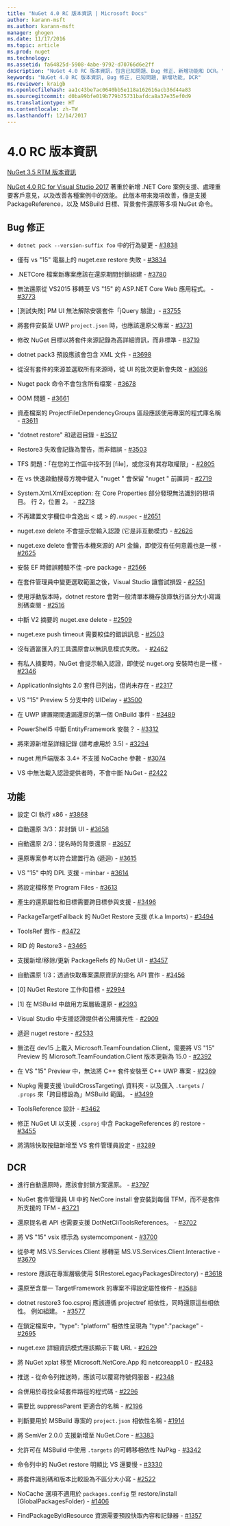 ```yaml
---
title: "NuGet 4.0 RC 版本資訊 | Microsoft Docs"
author: karann-msft
ms.author: karann-msft
manager: ghogen
ms.date: 11/17/2016
ms.topic: article
ms.prod: nuget
ms.technology: 
ms.assetid: fa64825d-5908-4abe-9792-d70766d6e2ff
description: "NuGet 4.0 RC 版本資訊，包含已知問題、Bug 修正、新增功能和 DCR。"
keywords: "NuGet 4.0 RC 版本資訊, Bug 修正, 已知問題, 新增功能, DCR"
ms.reviewer: kraigb
ms.openlocfilehash: aa1c43be7ac0640bb5e118a162616acb36d44a83
ms.sourcegitcommit: d0ba99bfe019b779b75731bafdca8a37e35ef0d9
ms.translationtype: HT
ms.contentlocale: zh-TW
ms.lasthandoff: 12/14/2017
---
```

# <a name="40-rc-release-notes"></a>4.0 RC 版本資訊

[NuGet 3.5 RTM 版本資訊](../release-notes/nuget-3.5-RTM.md)

[NuGet 4.0 RC for Visual Studio 2017](http://blog.nuget.org/20161121/introducing-nuget4.0) 著重於新增 .NET Core 案例支援、處理重要客戶意見，以及改善各種案例中的效能。 此版本帶來幾項改善，像是支援 PackageReference，以及 MSBuild 目標、背景套件還原等多項 NuGet 命令。

## <a name="bug-fixes"></a>Bug 修正

* `dotnet pack --version-suffix foo` 中的行為變更  - [#3838](https://github.com/NuGet/Home/issues/3838)

* 僅有 vs "15" 電腦上的 nuget.exe restore 失敗 - [#3834](https://github.com/NuGet/Home/issues/3834)

* .NETCore 檔案新專案應該在還原期間封鎖組建 - [#3780](https://github.com/NuGet/Home/issues/3780)

* 無法還原從 VS2015 移轉至 VS "15" 的 ASP.NET Core Web 應用程式。 - [#3773](https://github.com/NuGet/Home/issues/3773)

* [測試失敗] PM UI 無法解除安裝套件「jQuery 驗證」- [#3755](https://github.com/NuGet/Home/issues/3755)

* 將套件安裝至 UWP `project.json` 時，也應該還原父專案 - [#3731](https://github.com/NuGet/Home/issues/3731)

* 修改 NuGet 目標以將套件來源記錄為高詳細資訊，而非標準 - [#3719](https://github.com/NuGet/Home/issues/3719)

* dotnet pack3 預設應該會包含 XML 文件 - [#3698](https://github.com/NuGet/Home/issues/3698)

* 從沒有套件的來源並選取所有來源時，從 UI 的批次更新會失敗 - [#3696](https://github.com/NuGet/Home/issues/3696)

* Nuget pack 命令不會包含所有檔案 - [#3678](https://github.com/NuGet/Home/issues/3678)

* OOM 問題 - [#3661](https://github.com/NuGet/Home/issues/3661)

* 資產檔案的 ProjectFileDependencyGroups 區段應該使用專案的程式庫名稱 - [#3611](https://github.com/NuGet/Home/issues/3611)

* "dotnet restore" 和遞迴目錄 - [#3517](https://github.com/NuGet/Home/issues/3517)

* Restore3 失敗會記錄為警告，而非錯誤 - [#3503](https://github.com/NuGet/Home/issues/3503)

* TFS 問題：「在您的工作區中找不到 [file]，或您沒有其存取權限」- [#2805](https://github.com/NuGet/Home/issues/2805)

* 在 vs 快速啟動搜尋方塊中鍵入 "nuget <packagename>" 會保留 "nuget " 前置詞 - [#2719](https://github.com/NuGet/Home/issues/2719)

* System.Xml.XmlException: 在 Core Properties 部分發現無法識別的根項目。 行 2，位置 2。 - [#2718](https://github.com/NuGet/Home/issues/2718)

* 不再建置文字欄位中含逸出 &lt; 或 &gt; 的`.nuspec` - [#2651](https://github.com/NuGet/Home/issues/2651)

* nuget.exe delete 不會提示您輸入認證 (它是非互動模式) - [#2626](https://github.com/NuGet/Home/issues/2626)

* nuget.exe delete 會警告本機來源的 API 金鑰，即使沒有任何意義也是一樣 - [#2625](https://github.com/NuGet/Home/issues/2625)

* 安裝 EF 時錯誤體驗不佳 -pre package - [#2566](https://github.com/NuGet/Home/issues/2566)

* 在套件管理員中變更選取範圍之後，Visual Studio 讓嘗試損毀 - [#2551](https://github.com/NuGet/Home/issues/2551)

* 使用浮動版本時，dotnet restore 會對一般清單本機存放庫執行區分大小寫識別碼查閱 - [#2516](https://github.com/NuGet/Home/issues/2516)

* 中斷 V2 摘要的 nuget.exe delete - [#2509](https://github.com/NuGet/Home/issues/2509)

* nuget.exe push timeout 需要較佳的錯誤訊息 - [#2503](https://github.com/NuGet/Home/issues/2503)

* 沒有適當匯入的工具還原會以無訊息模式失敗。 - [#2462](https://github.com/NuGet/Home/issues/2462)

* 有私人摘要時，NuGet 會提示輸入認證，即使從 nuget.org 安裝時也是一樣 - [#2346](https://github.com/NuGet/Home/issues/2346)

* ApplicationInsights 2.0 套件已列出，但尚未存在 - [#2317](https://github.com/NuGet/Home/issues/2317)

* VS "15" Preview 5 分支中的 UIDelay - [#3500](https://github.com/NuGet/Home/issues/3500)

* 在 UWP 建置期間遺漏還原的第一個 OnBuild 事件 - [#3489](https://github.com/NuGet/Home/issues/3489)

* PowerShell5 中斷 EntityFramework 安裝？ - [#3312](https://github.com/NuGet/Home/issues/3312)

* 將來源新增至詳細記錄 (請考慮用於 3.5) - [#3294](https://github.com/NuGet/Home/issues/3294)

* nuget 用戶端版本 3.4+ 不支援 NoCache 參數 - [#3074](https://github.com/NuGet/Home/issues/3074)

* VS 中無法載入認證提供者時，不會中斷 NuGet - [#2422](https://github.com/NuGet/Home/issues/2422)


## <a name="features"></a>功能

* 設定 CI 執行 x86 - [#3868](https://github.com/NuGet/Home/issues/3868)

* 自動還原 3/3：非封鎖 UI - [#3658](https://github.com/NuGet/Home/issues/3658)

* 自動還原 2/3：提名時的背景還原 - [#3657](https://github.com/NuGet/Home/issues/3657)

* 還原專案參考以符合建置行為 (遞迴) - [#3615](https://github.com/NuGet/Home/issues/3615)

* VS "15" 中的 DPL 支援 - minbar - [#3614](https://github.com/NuGet/Home/issues/3614)

* 將設定檔移至 Program Files - [#3613](https://github.com/NuGet/Home/issues/3613)

* 產生的還原屬性和目標需要跨目標參與支援 - [#3496](https://github.com/NuGet/Home/issues/3496)

* PackageTargetFallback 的 NuGet Restore 支援 (f.k.a Imports) - [#3494](https://github.com/NuGet/Home/issues/3494)

* ToolsRef 實作 - [#3472](https://github.com/NuGet/Home/issues/3472)

* RID 的 Restore3 - [#3465](https://github.com/NuGet/Home/issues/3465)

* 支援新增/移除/更新 PackageRefs 的 NuGet UI - [#3457](https://github.com/NuGet/Home/issues/3457)

* 自動還原 1/3：透過快取專案還原資訊的提名 API 實作 - [#3456](https://github.com/NuGet/Home/issues/3456)

* [0] NuGet Restore 工作和目標 - [#2994](https://github.com/NuGet/Home/issues/2994)

* [1] 在 MSBuild 中啟用方案層級還原 - [#2993](https://github.com/NuGet/Home/issues/2993)

* Visual Studio 中支援認證提供者公用擴充性 - [#2909](https://github.com/NuGet/Home/issues/2909)

* 遞迴 nuget restore - [#2533](https://github.com/NuGet/Home/issues/2533)

* 無法在 dev15 上載入 Microsoft.TeamFoundation.Client，需要將 VS "15" Preview 的 Microsoft.TeamFoundation.Client 版本更新為 15.0 - [#2392](https://github.com/NuGet/Home/issues/2392)

* 在 VS "15" Preview 中，無法將 C++ 套件安裝至 C++ UWP 專案 - [#2369](https://github.com/NuGet/Home/issues/2369)

* Nupkg 需要支援 \buildCrossTargeting\ 資料夾 - 以及匯入 `.targets` / `.props` 來「跨目標設為」MSBuild 範圍。 - [#3499](https://github.com/NuGet/Home/issues/3499)

* ToolsReference 設計 - [#3462](https://github.com/NuGet/Home/issues/3462)

* 修正 NuGet UI 以支援 `.csproj` 中含 PackageReferences 的 restore - [#3455](https://github.com/NuGet/Home/issues/3455)

* 將清除快取按鈕新增至 VS 套件管理員設定 - [#3289](https://github.com/NuGet/Home/issues/3289)

## <a name="dcrs"></a>DCR

* 進行自動還原時，應該會封鎖方案還原。 - [#3797](https://github.com/NuGet/Home/issues/3797)

* NuGet 套件管理員 UI 中的 NetCore install 會安裝到每個 TFM，而不是套件所支援的 TFM - [#3721](https://github.com/NuGet/Home/issues/3721)

* 還原提名者 API 也需要支援 DotNetCliToolsReferences。 - [#3702](https://github.com/NuGet/Home/issues/3702)

* 將 VS "15" vsix 標示為 systemcomponent - [#3700](https://github.com/NuGet/Home/issues/3700)

* 從參考 MS.VS.Services.Client 移轉至 MS.VS.Services.Client.Interactive - [#3670](https://github.com/NuGet/Home/issues/3670)

* restore 應該在專案層級使用 $(RestoreLegacyPackagesDirectory) - [#3618](https://github.com/NuGet/Home/issues/3618)

* 還原至含單一 TargetFramework 的專案不得設定屬性條件 - [#3588](https://github.com/NuGet/Home/issues/3588)

* dotnet restore3 foo.csproj 應該遵循 projectref 相依性，同時還原這些相依性。 例如組建。 - [#3577](https://github.com/NuGet/Home/issues/3577)

* 在鎖定檔案中，"type": "platform" 相依性呈現為 "type":"package" - [#2695](https://github.com/NuGet/Home/issues/2695)

* nuget.exe 詳細資訊模式應該顯示下載 URL - [#2629](https://github.com/NuGet/Home/issues/2629)

* 將 NuGet xplat 移至 Microsoft.NetCore.App 和 netcoreapp1.0 - [#2483](https://github.com/NuGet/Home/issues/2483)

* 推送 - 從命令列推送時，應該可以覆寫符號伺服器 - [#2348](https://github.com/NuGet/Home/issues/2348)

* 合併用於尋找全域套件路徑的程式碼 - [#2296](https://github.com/NuGet/Home/issues/2296)

* 需要比 suppressParent 更適合的名稱 - [#2196](https://github.com/NuGet/Home/issues/2196)

* 判斷要用於 MSBuild 專案的 `project.json` 相依性名稱 - [#1914](https://github.com/NuGet/Home/issues/1914)

* 將 SemVer 2.0.0 支援新增至 NuGet.Core - [#3383](https://github.com/NuGet/Home/issues/3383)

* 允許可在 MSBuild 中使用 `.targets` 的可轉移相依性 NuPkg - [#3342](https://github.com/NuGet/Home/issues/3342)

* 命令列中的 NuGet restore 明顯比 VS 還要慢 - [#3330](https://github.com/NuGet/Home/issues/3330)

* 將套件識別碼和版本比較設為不區分大小寫 - [#2522](https://github.com/NuGet/Home/issues/2522)

* NoCache 選項不適用於 `packages.config` 型 restore/install (GlobalPackagesFolder) - [#1406](https://github.com/NuGet/Home/issues/1406)

* FindPackageByIdResource 資源需要預設快取內容和記錄器 - [#1357](https://github.com/NuGet/Home/issues/1357)
